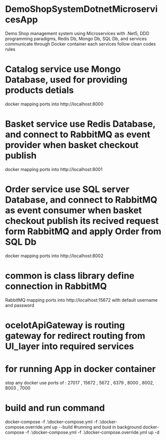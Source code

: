 # DemoShopSystemDotnetMicroservicesApp
Demo Shop management system using Microservices with .Net5, DDD programming paradigms, Redis Db, Mongo Db, SQL Db, and services communicate through Docker container
each services follow clean codes rules

# Catalog service use Mongo Database, used for providing products detials
  docker mapping ports into http://localhost:8000

# Basket service use Redis Database, and connect to RabbitMQ as event provider when basket checkout publish
  docker mapping ports into http://localhost:8001

# Order service use SQL server Database, and connect to RabbitMQ as event consumer when basket checkout publish its recived request form RabbitMQ and apply Order from SQL Db
  docker mapping ports into http://localhost:8002
  
# common is class library define connection in RabbitMQ
  RabbitMQ mapping ports into http://localhost:15672  with default username and password
  
# ocelotApiGateway is routing gateway for redirect routing from UI_layer into required services



# for running App in docker container
stop any docker use ports of :  27017 , 15672 , 5672 , 6379 , 8000 , 8002, 8003 , 7000

# build and run command 
  docker-compose -f .\docker-compose.yml -f .\docker-compose.override.yml up --build
#running and buid in background 
  docker-compose -f .\docker-compose.yml -f .\docker-compose.override.yml up -d

